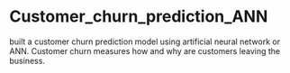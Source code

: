 # Customer_churn_prediction_ANN
built a customer churn prediction model using artificial neural network or ANN. Customer churn measures how and why are customers leaving the business.
